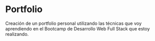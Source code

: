 # Portfolio

Creación de un portfolio personal utilizando las técnicas que voy aprendiendo en el Bootcamp de Desarrollo Web Full Stack que estoy realizando.

